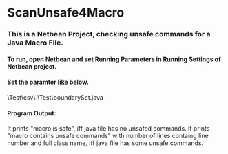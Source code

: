 # ScanUnsafe4Macro
<h3>This is a Netbean Project, checking unsafe commands for a Java Macro File.</h3>
<h4>To run, open Netbean and set Running Parameters in Running Settings of Netbean project.</h4>
<h4>Set the paramter like below.</h4>
  <RootPath>\Test\csv\ <RootPath>\Test\boundarySet.java
<h4>Program Output:</h4>
  It prints "macro is safe", iff java file has no unsafed commands.
  It prints "macro contains unsafe commands" with number of lines containg line number and full class name, iff java file has some unsafe commands.
